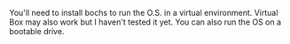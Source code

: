 You'll need to install bochs to run the O.S. in a virtual environment.
Virtual Box may also work but I haven't tested it yet.
You can also run the OS on a bootable drive.
